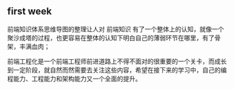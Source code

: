 ## first week

前端知识体系思维导图的整理让人对 前端知识 有了一个整体上的认知，就像一个聚沙成塔的过程，也更容易在整体的认知下明白自己的薄弱环节在哪里，有了骨架，丰满血肉；

前端工程化是一个前端工程师前进道路上不得不面对的很重要的一个关卡，而成长到一定阶段，就自然而然需要去关注这些内容，希望在接下来的学习中，自己的编程能力、工程能力和架构能力又一个全面的提升。